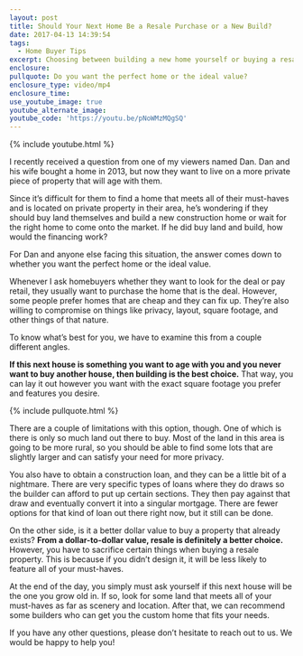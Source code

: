 ```yaml
---
layout: post
title: Should Your Next Home Be a Resale Purchase or a New Build?
date: 2017-04-13 14:39:54
tags:
  - Home Buyer Tips
excerpt: Choosing between building a new home yourself or buying a resale property comes down to whether you want the perfect home or the perfect deal.
enclosure:
pullquote: Do you want the perfect home or the ideal value?
enclosure_type: video/mp4
enclosure_time:
use_youtube_image: true
youtube_alternate_image:
youtube_code: 'https://youtu.be/pNoWMzMQgSQ'
---
```



{% include youtube.html %}

I recently received a question from one of my viewers named Dan. Dan and his wife bought a home in 2013, but now they want to live on a more private piece of property that will age with them.

Since it’s difficult for them to find a home that meets all of their must-haves and is located on private property in their area, he’s wondering if they should buy land themselves and build a new construction home or wait for the right home to come onto the market. If he did buy land and build, how would the financing work?

For Dan and anyone else facing this situation, the answer comes down to whether you want the perfect home or the ideal value.

Whenever I ask homebuyers whether they want to look for the deal or pay retail, they usually want to purchase the home that is the deal. However, some people prefer homes that are cheap and they can fix up. They’re also willing to compromise on things like privacy, layout, square footage, and other things of that nature.

To know what’s best for you, we have to examine this from a couple different angles.

**If this next house is something you want to age with you and you never want to buy another house, then building is the best choice.** That way, you can lay it out however you want with the exact square footage you prefer and features you desire.

{% include pullquote.html %}

There are a couple of limitations with this option, though. One of which is there is only so much land out there to buy. Most of the land in this area is going to be more rural, so you should be able to find some lots that are slightly larger and can satisfy your need for more privacy.

You also have to obtain a construction loan, and they can be a little bit of a nightmare. There are very specific types of loans where they do draws so the builder can afford to put up certain sections. They then pay against that draw and eventually convert it into a singular mortgage. There are fewer options for that kind of loan out there right now, but it still can be done.

On the other side, is it a better dollar value to buy a property that already exists? **From a dollar-to-dollar value, resale is definitely a better choice.** However, you have to sacrifice certain things when buying a resale property. This is because if you didn’t design it, it will be less likely to feature all of your must-haves.

At the end of the day, you simply must ask yourself if this next house will be the one you grow old in. If so, look for some land that meets all of your must-haves as far as scenery and location. After that, we can recommend some builders who can get you the custom home that fits your needs.

If you have any other questions, please don’t hesitate to reach out to us. We would be happy to help you!